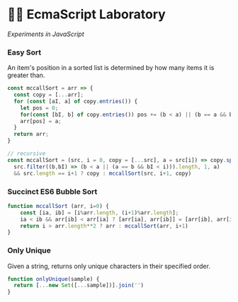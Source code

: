 # 👩‍🔬 EcmaScript Laboratory
<em>Experiments in JavaScript</em>

### Easy Sort
An item's position in a sorted list is determined by how many items it is greater than.
```javascript
const mccallSort = arr => {
  const copy = [...arr];
  for (const [aI, a] of copy.entries()) {
    let pos = 0;
    for(const [bI, b] of copy.entries()) pos += (b < a) || (b == a && bI < aI)
    arr[pos] = a;
  }
  return arr;
}

// recursive
const mccallSort = (src, i = 0, copy = [...src], a = src[i]) => copy.splice(
  src.filter((b,bI) => (b < a || (a == b && bI < i))).length, 1, a) 
  && src.length == i+1 ? copy : mccallSort(src, i+1, copy)
```
### Succinct ES6 Bubble Sort
```javascript
function mccallSort (arr, i=0) {
	const [ia, ib] = [i%arr.length, (i+1)%arr.length];
	ia < ib && arr[ib] < arr[ia] ? [arr[ia], arr[ib]] = [arr[ib], arr[ia]] : null;
	return i > arr.length**2 ? arr : mccallSort(arr, i+1)
}
```

### Only Unique
Given a string, returns only unique characters in their specified order.
```javascript
function onlyUnique(sample) {
  return [...new Set([...sample])].join('')
}
```
